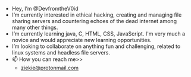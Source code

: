 -  Hey, I’m @DevfromtheV0id
-  I’m currently interested in ethical hacking, creating and managing file sharing servers and countering echoes of the dead internet among many other things.
-  I’m currently learning java, C, HTML, CSS, JavaScript. I'm very much a novice and would appreciate new learning opportunities.
-  I’m looking to collaborate on anything fun and challenging, related to linux systems and headless file servers. 
- 📫 How you can reach me>>
   - ziekie@protonmail.com 


